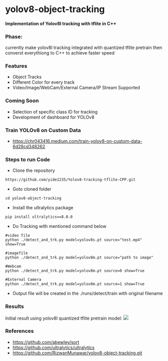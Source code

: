 # yolov8-object-tracking
#### Implementation of Yolov8l tracking with tflite in C++


### Phase:
currently make yolov8l tracking integrated with quantized tflite pretrain
then converst everythiong to C++ to achieve faster speed

### Features
- Object Tracks
- Different Color for every track
- Video/Image/WebCam/External Camera/IP Stream Supported

### Coming Soon
- Selection of specific class ID for tracking
- Development of dashboard for YOLOv8

### Train YOLOv8 on Custom Data
- https://chr043416.medium.com/train-yolov8-on-custom-data-6d28cd348262

### Steps to run Code

- Clone the repository
```
https://github.com/yide1235/Yolov8-tracking-tflite-CPP.git
```

- Goto cloned folder
```
cd yolov8-object-tracking
```

- Install the ultralytics package
```
pip install ultralytics==8.0.0
```

- Do Tracking with mentioned command below
```
#video file
python ./detect_and_trk.py model=yolov8s.pt source="test.mp4" show=True

#imagefile
python ./detect_and_trk.py model=yolov8m.pt source="path to image"

#Webcam
python ./detect_and_trk.py model=yolov8m.pt source=0 show=True

#External Camera
python ./detect_and_trk.py model=yolov8m.pt source=1 show=True
```

- Output file will be created in the ./runs/detect/train with original filename


### Results
Initial result using yolov8l quantized tflite pretrain model:
![](./assets/video_short.gif)

### References
- https://github.com/abewley/sort
- https://github.com/ultralytics/ultralytics
- https://github.com/RizwanMunawar/yolov8-object-tracking.git
